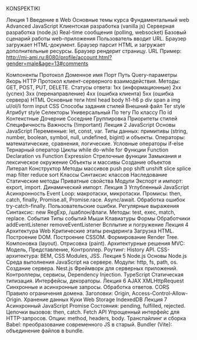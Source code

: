KONSPEKTIKI

Лекция 1 Введение в Web
Основные темы курса
Фундаментальный web
Advanced JavaScript
Клиентская разработка (vanilla js)
Серверная разработка (node.js)
Real-time сообщения (polling, websocket)
Базовый сценарий работы web-приложения
Пользователь вводит URL.
Браузер загружает HTML-документ.
Браузер парсит HTML и загружает дополнительные ресурсы.
Браузер рендерит страницу.
URL
Пример: http://mi-ami.ru:8080/profile/account.html?gender=male&age=13#comments

Компоненты
Протокол
Доменное имя
Порт
Путь
Query-параметры
Якорь
HTTP
Протокол клиент-серверного взаимодействия.
Методы: GET, POST, PUT, DELETE.
Статусы ответа:
1xx (информационные)
2xx (успех)
3xx (перенаправление)
4xx (ошибка клиента)
5xx (ошибка сервера)
HTML
Основные теги
html
head
body
h1-h6
p
div
span
a
img
ul/ol/li
form
input
CSS
Способы задания стилей
Внешний файл
Тег style
Атрибут style
Селекторы
Универсальный
По тегу
По классу
По id
Контекстные
Дочерние
Соседние
Группировка
Приоритеты стилей
Специфичность
Важность (!important)
Лекция 2 JavaScript
Основы JavaScript
Переменные: let, const, var.
Типы данных: примитивы (string, number, boolean, symbol, null, undefined, bigint) и объекты.
Операторы: математические, сравнения, логические.
Условные операторы
if-else
Тернарный оператор
Циклы
while
do-while
for
Функции
Function Declaration vs Function Expression
Стрелочные функции
Замыкания и лексическое окружение
Объекты и массивы
Создание объектов
Литерал
Конструктор
Методы массивов
push
pop
shift
unshift
slice
splice
map
filter
reduce
sort
Классы
Синтаксис классов
Наследование
Статические методы
Приватные свойства
Модули
Экспорт и импорт: export, import.
Динамический импорт.
Лекция 3 Углубленный JavaScript
Асинхронность
Event Loop: макротаски, микротаски.
Промисы: then, catch, finally, Promise.all, Promise.race.
Async/await.
Обработка ошибок
try-catch-finally.
Пользовательские ошибки.
Регулярные выражения
Синтаксис: new RegExp, /шаблон/флаги.
Методы: test, exec, match, replace.
События
Типы событий
Мыши
Клавиатуры
Формы
Обработчики
addEventListener
removeEventListener
Всплытие и погружение
Лекция 4 Архитектура Web
Критические этапы рендеринга
Загрузка HTML.
Построение DOM.
Построение CSSOM.
Формирование Render Tree.
Компоновка (layout).
Отрисовка (paint).
Архитектурные решения
MVC: Модель, Представление, Контроллер.
Роутинг: History API.
CSS-архитектура: BEM, CSS Modules, JSS.
Лекция 5 Node.js
Основы Node.js
Среда выполнения JavaScript на сервере.
Модули: http, fs, path, os.
Создание сервера.
Nest.js
Фреймворк для серверных приложений.
Контроллеры, сервисы, Dependency Injection.
TypeScript
Статическая типизация.
Интерфейсы, декораторы.
Лекция 6 AJAX
XMLHttpRequest
Синхронные и асинхронные запросы.
Обработка ответов.
CORS
Правило ограничения домена.
Заголовки: Origin, Access-Control-Allow-Origin.
Хранение данных
Куки
Web Storage
IndexedDB
Лекция 7 Асинхронный JavaScript
Promise
Состояния: pending, fulfilled, rejected.
Цепочки вызовов: then, catch.
Fetch API
Упрощенный интерфейс для HTTP-запросов.
Опции: method, headers, body.
Транспайлинг и сборка
Babel: преобразование современного JS в старый.
Bundler (Vite): объединение файлов в bundle.
